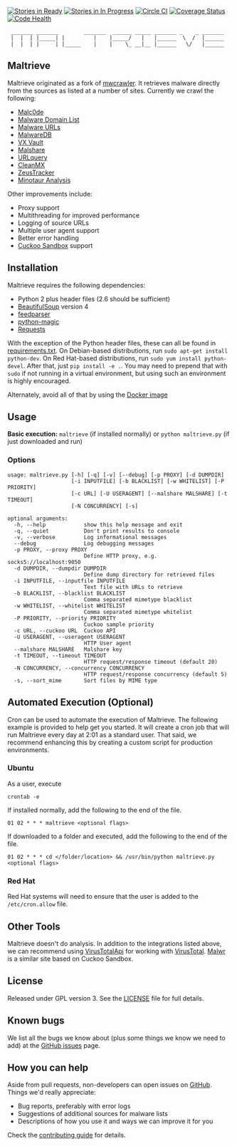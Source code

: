 [![Stories in Ready](https://badge.waffle.io/krmaxwell/maltrieve.png?label=ready&title=Ready)](https://waffle.io/krmaxwell/maltrieve)
[![Stories in In Progress](https://badge.waffle.io/krmaxwell/maltrieve.png?label=in%20progress&title=In%20Progress)](https://waffle.io/krmaxwell/maltrieve)
[![Circle CI](https://circleci.com/gh/krmaxwell/maltrieve/tree/dev.svg?style=svg)](https://circleci.com/gh/krmaxwell/maltrieve/tree/dev)
[![Coverage Status](https://coveralls.io/repos/krmaxwell/maltrieve/badge.svg?branch=dev)](https://coveralls.io/r/krmaxwell/maltrieve?branch=dev)
[![Code Health](https://landscape.io/github/krmaxwell/maltrieve/dev/landscape.svg?style=flat)](https://landscape.io/github/krmaxwell/maltrieve/dev)

```
 _______ _______        _______  ______ _____ _______ _    _ _______
 |  |  | |_____| |         |    |_____/   |   |______  \  /  |______
 |  |  | |     | |_____    |    |    \_ __|__ |______   \/   |______

```

## Maltrieve

Maltrieve originated as a fork of [mwcrawler](https://github.com/ricardo-dias/mwcrawler). It retrieves malware directly from the sources as listed at a number of sites. Currently we crawl the following:

* [Malc0de](http://malc0de.com/rss)
* [Malware Domain List](http://www.malwaredomainlist.com/hostslist/mdl.xml)
* [Malware URLs](http://malwareurls.joxeankoret.com/normal.txt)
* [MalwareDB](http://malwaredb.malekal.com/)
* [VX Vault](http://vxvault.net/ViriList.php)
* [Malshare](http://www.malshare.com/index.php)
* [URLquery](http://urlquery.net/)
* [CleanMX](http://support.clean-mx.de/clean-mx/xmlviruses.php?)
* [ZeusTracker](https://zeustracker.abuse.ch/monitor.php?urlfeed=binaries)
* [Minotaur Analysis](http://minotauranalysis.com/)

Other improvements include:

* Proxy support
* Multithreading for improved performance
* Logging of source URLs
* Multiple user agent support
* Better error handling
* [Cuckoo Sandbox](http://www.cuckoosandbox.org) support


## Installation

Maltrieve requires the following dependencies:

* Python 2 plus header files (2.6 should be sufficient)
* [BeautifulSoup](http://www.crummy.com/software/BeautifulSoup/) version 4
* [feedparser](https://pypi.python.org/pypi/feedparser)
* [python-magic](https://pypi.python.org/pypi/python-magic/)
* [Requests](http://www.python-requests.org)

With the exception of the Python header files, these can all be found in [requirements.txt](./requirements.txt). On Debian-based distributions, run `sudo apt-get install python-dev`. On Red Hat-based distributions, run `sudo yum install python-devel`. After that, just `pip install -e .`.  You may need to prepend that with ```sudo``` if not running in a virtual environment, but using such an environment is highly encouraged.

Alternately, avoid all of that by using the [Docker image](https://registry.hub.docker.com/u/technoskald/maltrieve/)

## Usage

__Basic execution:__ `maltrieve` (if installed normally) or ```python maltrieve.py``` (if just downloaded and run)

### Options
```
usage: maltrieve.py [-h] [-q] [-v] [--debug] [-p PROXY] [-d DUMPDIR]
                    [-i INPUTFILE] [-b BLACKLIST] [-w WHITELIST] [-P PRIORITY]
                    [-c URL] [-U USERAGENT] [--malshare MALSHARE] [-t TIMEOUT]
                    [-N CONCURRENCY] [-s]

optional arguments:
  -h, --help            show this help message and exit
  -q, --quiet           Don't print results to console
  -v, --verbose         Log informational messages
  --debug               Log debugging messages
  -p PROXY, --proxy PROXY
                        Define HTTP proxy, e.g. socks5://localhost:9050
  -d DUMPDIR, --dumpdir DUMPDIR
                        Define dump directory for retrieved files
  -i INPUTFILE, --inputfile INPUTFILE
                        Text file with URLs to retrieve
  -b BLACKLIST, --blacklist BLACKLIST
                        Comma separated mimetype blacklist
  -w WHITELIST, --whitelist WHITELIST
                        Comma separated mimetype whitelist
  -P PRIORITY, --priority PRIORITY
                        Cuckoo sample priority
  -c URL, --cuckoo URL  Cuckoo API
  -U USERAGENT, --useragent USERAGENT
                        HTTP User agent
  --malshare MALSHARE   Malshare key
  -t TIMEOUT, --timeout TIMEOUT
                        HTTP request/response timeout (default 20)
  -N CONCURRENCY, --concurrency CONCURRENCY
                        HTTP request/response concurrency (default 5)
  -s, --sort_mime       Sort files by MIME type
```

## Automated Execution (Optional)

Cron can be used to automate the execution of Maltrieve. The following example is provided to help get you started. It will create a cron job that will run Maltrieve every day at 2:01 as a standard user. That said, we recommend enhancing this by creating a custom script for production environments.

### Ubuntu

As a user, execute
```
crontab -e
```
If installed normally, add the following to the end of the file.
```
01 02 * * * maltrieve <optional flags>
```
If downloaded to a folder and executed, add the following to the end of the file.
```
01 02 * * * cd </folder/location> && /usr/bin/python maltrieve.py <optional flags>
```
### Red Hat

Red Hat systems will need to ensure that the user is added to the `/etc/cron.allow` file.


## Other Tools

Maltrieve doesn't do analysis. In addition to the integrations listed above, we can recommend using [VirusTotalApi](https://github.com/doomedraven/VirusTotalApi) for working with [VirusTotal](https://www.virustotal.com). [Malwr](https://malwr.com) is a similar site based on Cuckoo Sandbox.

## License

Released under GPL version 3. See the [LICENSE](./LICENSE) file for full details.

## Known bugs

We list all the bugs we know about (plus some things we know we need to add) at the [GitHub issues](https://github.com/krmaxwell/maltrieve/issues) page.


## How you can help

Aside from pull requests, non-developers can open issues on [GitHub](https://github.com/krmaxwell/maltrieve). Things we'd really appreciate:

* Bug reports, preferably with error logs
* Suggestions of additional sources for malware lists
* Descriptions of how you use it and ways we can improve it for you

Check the [contributing guide](./CONTRIBUTING.md) for details.
